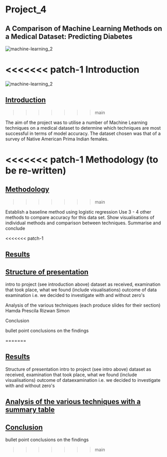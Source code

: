 # Project_4
## A Comparison of Machine Learning Methods on a Medical Dataset: Predicting Diabetes 

![machine-learning_2](https://user-images.githubusercontent.com/115951034/231836799-cdd4e8bc-2e89-4d00-bb46-93ddf858c6d2.jpg)

<<<<<<< patch-1
Introduction 
=======
![machine-learning_2](https://user-images.githubusercontent.com/115951034/231830394-1805fb54-c546-47e5-804c-109f1c6950a5.jpg)


## <a id="Introduction-header"></a><ins>Introduction</ins>
>>>>>>> main

The aim of the project was to utilise a number of Machine Learning techniques on a medical dataset to determine which techniques are most successful in terms of model accuracy. The dataset chosen was that of a survey of Native American Prima Indian females. 


<<<<<<< patch-1
Methodology (to be re-written)
=======
## <a id="Methodology-header"></a><ins>Methodology</ins>
>>>>>>> main

Establish a baseline method using logistic regression
Use 3 - 4 other methods to compare accuracy for this data set.
Show visualisations of individual methods and comparison between techniques.
Summarise and conclude


<<<<<<< patch-1
## <a id="Results-header"></a><ins>Results</ins>

## <a id="Structure-of-presentation-header"></a><ins>Structure of presentation</ins>


intro to project (see introduction above)
dataset as received, examination that took place, what we found (include visualisations)
outcome of data examination i.e. we decided to investigate with and without zero's


Analysis of the various techniques (each produce slides for their section)
Hamda
Prescila
Rizwan
Simon



Conclusion


bullet point conclusions on the findings

=======
## <a id="Results-header"></a><ins>Results</ins>

Structure of presentation
intro to project (see intro above)
dataset as received, examination that took place, what we found (include visualisations)
outcome of dataexamination i.e. we decided to investigate with and without zero's


 ## <a id="Anaylysis-header"></a><ins>Analysis of the various techniques with a summary table</ins>


## <a id="Conclusion-header"></a><ins>Conclusion</ins>


bullet point conclusions on the findings
>>>>>>> main
